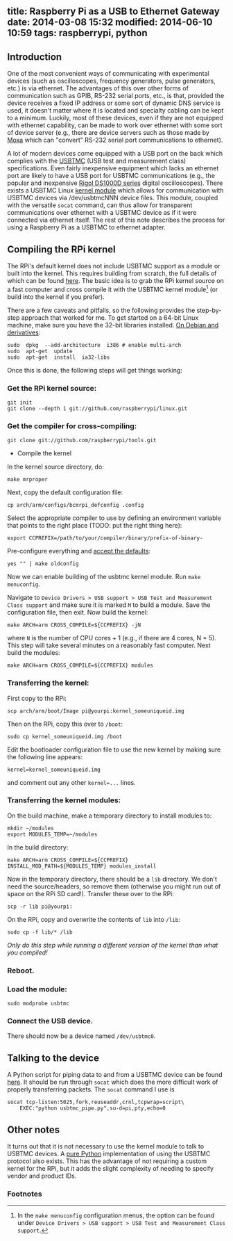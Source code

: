 title: Raspberry Pi as a USB to Ethernet Gateway
date: 2014-03-08 15:32
modified: 2014-06-10 10:59
tags: raspberrypi, python
---

Introduction
------------

One of the most convenient ways of communicating with experimental
devices (such as oscilloscopes, frequency generators, pulse
generators, etc.) is via ethernet. The advantages of this over other
forms of communication such as GPIB, RS-232 serial ports, etc., is
that, provided the device receives a fixed IP address or some sort of
dynamic DNS service is used, it doesn't matter where it is located and
specialty cabling can be kept to a minimum. Luckily, most of these
devices, even if they are not equipped with ethernet capability, can
be made to work over ethernet with some sort of device server (e.g.,
there are device servers such as those made by [Moxa][] which can
"convert" RS-232 serial port communications to ethernet).

A lot of modern devices come equipped with a USB port on the back
which complies with the [USBTMC][] (USB test and measurement class)
specifications. Even fairly inexpensive equipment which lacks an
ethernet port are likely to have a USB port for USBTMC communications
(e.g., the popular and inexpensive [Rigol DS1000D series][rigol scope]
digital oscilloscopes). There exists a USBTMC Linux
[kernel module][usbtmc module] which allows for communication with
USBTMC devices via /dev/usbtmcNNN device files. This module, coupled
with the versatile `socat` command, can thus allow for transparent
communications over ethernet with a USBTMC device as if it were
connected via ethernet itself. The rest of this note describes the
process for using a Raspberry Pi as a USBTMC to ethernet adapter.

[Moxa]: http://www.moxa.com/product/Serial_Device_Servers.htm
[USBTMC]: http://www.usb.org/developers/devclass_docs
[rigol scope]: http://www.rigolna.com/products/digital-oscilloscopes/ds1000d/
[usbtmc module]: http://www.home.agilent.com/upload/cmc_upload/All/usbtmc.html

Compiling the RPi kernel
------------------------

The RPi's default kernel does not include USBTMC support as a module
or built into the kernel. This requires building from scratch, the
full details of which can be found [here][rpi kernel]. The basic idea
is to grab the RPi kernel source on a fast computer and cross compile
it with the USBTMC kernel module[^1] (or build into the kernel if
you prefer).

[rpi kernel]: http://elinux.org/RPi_Kernel_Compilation

There are a few caveats and pitfalls, so the following provides the
step-by-step approach that worked for me. To get started on a 64-bit
Linux machine, make sure you have the 32-bit libraries
installed. [On Debian and derivatives][Debguide]:

[Debguide]: https://groups.google.com/d/msg/comp.sys.raspberry-pi/ONzkoIV9ab8/E4wejOI51WwJ

```
sudo  dpkg  --add-architecture  i386 # enable multi-arch
sudo  apt-get  update
sudo  apt-get  install  ia32-libs
```

Once this is done, the following steps will get things working:

### Get the RPi kernel source:

```
git init
git clone --depth 1 git://github.com/raspberrypi/linux.git
```

### Get the compiler for cross-compiling:

`git clone git://github.com/raspberrypi/tools.git`

* Compile the kernel

In the kernel source directory, do:

`make mrproper`

Next, copy the default configuration file:

`cp arch/arm/configs/bcmrpi_defconfig .config`

Select the appropriate compiler to use by defining an environment
variable that points to the right place (TODO: put the right thing
here):

`export CCPREFIX=/path/to/your/compiler/binary/prefix-of-binary-`

Pre-configure everything and [accept the defaults][kdefaults]:

`yes "" | make oldconfig`

[kdefaults]: http://serverfault.com/a/116317

Now we can enable building of the usbtmc kernel module. Run `make
menuconfig`.

Navigate to `Device Drivers > USB support > USB Test and Measurement
Class support` and make sure it is marked `M` to build a module. Save
the configuration file, then exit. Now build the kernel:

`make ARCH=arm CROSS_COMPILE=${CCPREFIX} -jN`

where `N` is the number of CPU cores + 1 (e.g., if there are 4 cores,
N = 5). This step will take several minutes on a reasonably fast
computer. Next build the modules:

`make ARCH=arm CROSS_COMPILE=${CCPREFIX} modules`

### Transferring the kernel:

First copy to the RPi:

`scp arch/arm/boot/Image pi@yourpi:kernel_someuniqueid.img`

Then on the RPi, copy this over to `/boot`:

`sudo cp kernel_someuniqueid.img /boot`

Edit the bootloader configuration file to use the new kernel by making
sure the following line appears:

`kernel=kernel_someuniqueid.img`

and comment out any other `kernel=...` lines.

### Transferring the kernel modules:

On the build machine, make a temporary directory to install modules
to:

```
mkdir ~/modules
export MODULES_TEMP=~/modules
```

In the build directory:

`make ARCH=arm CROSS_COMPILE=${CCPREFIX}
INSTALL_MOD_PATH=${MODULES_TEMP} modules_install`

Now in the temporary directory, there should be a `lib` directory. We
don't need the source/headers, so remove them (otherwise you might run
out of space on the RPi SD card!). Transfer these over to the RPi:

`scp -r lib pi@yourpi:`

On the RPi, copy and overwrite the contents of `lib` into `/lib`:

`sudo cp -f lib/* /lib`

*Only do this step while running a different version of the kernel
 than what you compiled!*

### Reboot.

### Load the module:

`sudo modprobe usbtmc`

### Connect the USB device.

There should now be a device named `/dev/usbtmc0`.

Talking to the device
---------------------

A Python script for piping data to and from a USBTMC device can be
found [here](https://gist.github.com/mivade/112ef2087238662441ab). It
should be run through `socat` which does the more difficult work of
properly transferring packets. The `socat` command I use is

```
socat tcp-listen:5025,fork,reuseaddr,crnl,tcpwrap=script\
	EXEC:"python usbtmc_pipe.py",su-d=pi,pty,echo=0
```

Other notes
-----------

It turns out that it is not necessary to use the kernel module to talk
to USBTMC devices. A [pure Python][] implementation of using the
USBTMC protocol also exists. This has the advantage of not requiring a
custom kernel for the RPi, but it adds the slight complexity of
needing to specify vendor and product IDs.

[pure Python]: http://alexforencich.com/wiki/en/python-usbtmc/start

### Footnotes ###

[^1]: In the `make menuconfig` configuration menus, the option can be
	  found under `Device Drivers > USB support > USB Test and
	  Measurement Class support`.
